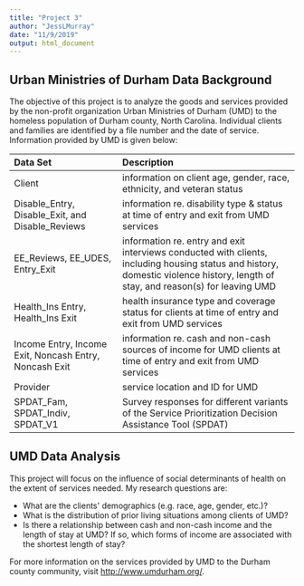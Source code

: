 ```yaml
---
title: "Project 3"
author: "JessLMurray"
date: "11/9/2019"
output: html_document
---
```


## Urban Ministries of Durham Data Background

The objective of this project is to analyze the goods and services provided by the non-profit organization Urban Ministries of Durham (UMD) to the homeless population of Durham county, North Carolina. Individual clients and families are identified by a file number and the date of service. Information provided by UMD is given below:

| Data Set | Description |
|:---------|:-----------|
| Client | information on client age, gender, race, ethnicity, and veteran status |
| Disable_Entry, Disable_Exit, and Disable_Reviews | information re. disability type & status at time of entry and exit from UMD services |
| EE_Reviews, EE_UDES, Entry_Exit | information re. entry and exit interviews conducted with clients, including housing status and history, domestic violence history, length of stay, and reason(s) for leaving UMD |
| Health_Ins Entry, Health_Ins Exit | health insurance type and coverage status for clients at time of entry and exit from UMD services |
| Income Entry, Income Exit, Noncash Entry, Noncash Exit | information re. cash and non-cash sources of income for UMD clients at time of entry and exit from UMD services |
| Provider | service location and ID for UMD |
| SPDAT_Fam, SPDAT_Indiv, SPDAT_V1 | Survey responses for different variants of the Service Prioritization Decision Assistance Tool (SPDAT) |

## UMD Data Analysis 

This project will focus on the influence of social determinants of health on the extent of services needed. My research questions are: 
* What are the clients' demographics (e.g. race, age, gender, etc.)? 
* What is the distribution of prior living situations among clients of UMD?
* Is there a relationship between cash and non-cash income and the length of stay at UMD? If so, which forms of income are associated with the shortest length of stay?

For more information on the services provided by UMD to the Durham county community, visit http://www.umdurham.org/. 
